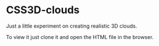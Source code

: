 # CSS3D-clouds

Just a little experiment on creating realistic 3D clouds.

To view it just clone it and open the HTML file in the browser.

